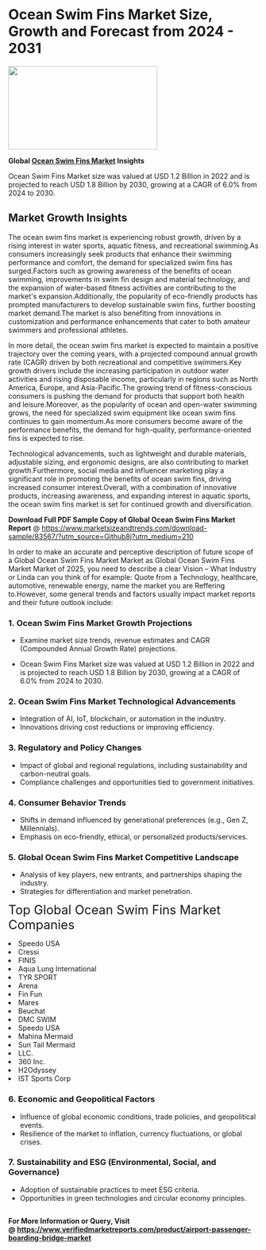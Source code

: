 <H1>Ocean Swim Fins Market Size, Growth and Forecast from 2024 - 2031</H1><img class="aligncenter size-medium wp-image-584254" src="https://thirdeyenews.in/wp-content/uploads/2024/09/Global-Market-Research-300x168.jpeg" alt="" width="300" height="168" /><p><strong>Global&nbsp;<a href="https://www.marketsizeandtrends.com/download-sample/83567/?utm_source=Github8j?utm_medium=210">Ocean Swim Fins Market</a> Insights</strong></p><p>Ocean Swim Fins Market size was valued at USD 1.2 Billion in 2022 and is projected to reach USD 1.8 Billion by 2030, growing at a CAGR of 6.0% from 2024 to 2030.</p><p><h2>Market Growth Insights</h2> <p>The ocean swim fins market is experiencing robust growth, driven by a rising interest in water sports, aquatic fitness, and recreational swimming.As consumers increasingly seek products that enhance their swimming performance and comfort, the demand for specialized swim fins has surged.Factors such as growing awareness of the benefits of ocean swimming, improvements in swim fin design and material technology, and the expansion of water-based fitness activities are contributing to the market's expansion.Additionally, the popularity of eco-friendly products has prompted manufacturers to develop sustainable swim fins, further boosting market demand.The market is also benefiting from innovations in customization and performance enhancements that cater to both amateur swimmers and professional athletes.</p> <p>In more detail, the ocean swim fins market is expected to maintain a positive trajectory over the coming years, with a projected compound annual growth rate (CAGR) driven by both recreational and competitive swimmers.Key growth drivers include the increasing participation in outdoor water activities and rising disposable income, particularly in regions such as North America, Europe, and Asia-Pacific.The growing trend of fitness-conscious consumers is pushing the demand for products that support both health and leisure.Moreover, as the popularity of ocean and open-water swimming grows, the need for specialized swim equipment like ocean swim fins continues to gain momentum.As more consumers become aware of the performance benefits, the demand for high-quality, performance-oriented fins is expected to rise.<p>Technological advancements, such as lightweight and durable materials, adjustable sizing, and ergonomic designs, are also contributing to market growth.Furthermore, social media and influencer marketing play a significant role in promoting the benefits of ocean swim fins, driving increased consumer interest.Overall, with a combination of innovative products, increasing awareness, and expanding interest in aquatic sports, the ocean swim fins market is set for continued growth and diversification.</p> <p><span class=""><strong>Download Full PDF Sample Copy of Global Ocean Swim Fins Market Report</strong> @ <a href="https://www.marketsizeandtrends.com/download-sample/83567/?utm_source=Github8j?utm_medium=210" target="_blank">https://www.marketsizeandtrends.com/download-sample/83567/?utm_source=Github8j?utm_medium=210</a></span></p><p>In order to make an accurate and perceptive description of future scope of a Global&nbsp;Ocean Swim Fins Market Market as Global&nbsp;Ocean Swim Fins Market Market of 2025, you need to describe a clear Vision &ndash; What Industry or Linda can you think of for example: Quote from a Technology, healthcare, automotive, renewable energy, name the market you are Reffering to.However, some general trends and factors usually impact market reports and their future outlook include:</p><h3>1.&nbsp;<strong>Ocean Swim Fins Market Growth Projections</strong></h3><ul><li>Examine market size trends, revenue estimates and CAGR (Compounded Annual Growth Rate) projections.</li><li><p>Ocean Swim Fins Market size was valued at USD 1.2 Billion in 2022 and is projected to reach USD 1.8 Billion by 2030, growing at a CAGR of 6.0% from 2024 to 2030.</p></li></ul><h3>2.&nbsp;<strong>Ocean Swim Fins Market Technological Advancements</strong></h3><ul><li>Integration of AI, IoT, blockchain, or automation in the industry.</li><li>Innovations driving cost reductions or improving efficiency.</li></ul><h3>3.&nbsp;<strong>Regulatory and Policy Changes</strong></h3><ul><li>Impact of global and regional regulations, including sustainability and carbon-neutral goals.</li><li>Compliance challenges and opportunities tied to government initiatives.</li></ul><h3>4.&nbsp;<strong>Consumer Behavior Trends</strong></h3><ul><li>Shifts in demand influenced by generational preferences (e.g., Gen Z, Millennials).</li><li>Emphasis on eco-friendly, ethical, or personalized products/services.</li></ul><h3>5.&nbsp;<strong>Global Ocean Swim Fins Market Competitive Landscape</strong></h3><ul><li>Analysis of key players, new entrants, and partnerships shaping the industry.</li><li>Strategies for differentiation and market penetration.</li></ul><p data-pm-slice="1 1 []"><span style="color: inherit; font-family: inherit; font-size: 25px;">Top Global Ocean Swim Fins Market Companies</span></p><div class="" data-test-id=""><p><li>Speedo USA</li><li> Cressi</li><li> FINIS</li><li> Aqua Lung International</li><li> TYR SPORT</li><li> Arena</li><li> Fin Fun</li><li> Mares</li><li> Beuchat</li><li> DMC SWIM</li><li> Speedo USA</li><li> Mahina Mermaid</li><li> Sun Tail Mermaid</li><li> LLC.</li><li> 360 Inc.</li><li> H2Odyssey</li><li> IST Sports Corp</li></p></div><h3>6.&nbsp;<strong>Economic and Geopolitical Factors</strong></h3><ul><li>Influence of global economic conditions, trade policies, and geopolitical events.</li><li>Resilience of the market to inflation, currency fluctuations, or global crises.</li></ul><h3>7.&nbsp;<strong>Sustainability and ESG (Environmental, Social, and Governance)</strong></h3><ul><li>Adoption of sustainable practices to meet ESG criteria.</li><li>Opportunities in green technologies and circular economy principles.</li></ul><h2><strong style="font-size: 14px;">For More Information or Query, Visit @&nbsp;</strong><a style="background-color: #ffffff; font-size: 14px;" href="https://www.marketsizeandtrends.com/report/ocean-swim-fins-market/" target="_blank">https://www.verifiedmarketreports.com/product/airport-passenger-boarding-bridge-market</a></h2>